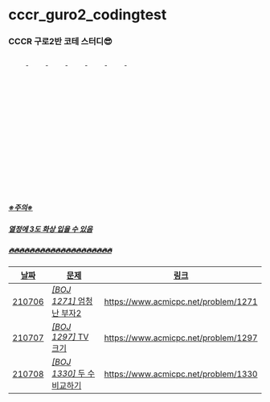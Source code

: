 # cccr_guro2_codingtest

### CCCR 구로2반 코테 스터디😎

<a href="https://github.com/zzerii">
<img src = "https://avatars.githubusercontent.com/u/61822411?v=4" width="7%" style="border-radius: 50%" />
<a href="https://github.com/parkbyungnam">
<img src = "https://avatars.githubusercontent.com/u/57394605?v=4" width="7%" style="border-radius: 50%" />
<a href="https://github.com/aboova">
<img src = "https://avatars.githubusercontent.com/u/57314841?v=4" width="7%" style="border-radius: 50%" />
<a href="https://github.com/BaekSeongTak">
<img src = "https://avatars.githubusercontent.com/u/86943528?v=4" width="7%" style="border-radius: 50%" />
<a href="https://github.com/ndiepray">
<img src = "https://avatars.githubusercontent.com/u/86943561?v=4" width="7%" style="border-radius: 50%" />
<a href="https://github.com/gmlwpfEh">
<img src = "https://avatars.githubusercontent.com/u/86943596?v=4" width="7%" style="border-radius: 50%" />
<a href="https://github.com/nxxxtyetdecided">
<img src = "https://avatars.githubusercontent.com/u/86827063?v=4" width="7%" style="border-radius: 50%" />



##### ※주의※

##### 열정에 3도 화상 입을 수 있음

##### 🔥🔥🔥🔥🔥🔥🔥🔥🔥🔥🔥🔥🔥🔥🔥🔥🔥🔥🔥🔥


| 날짜   | 문제                      | 링크                                 |
| ------ | ------------------------- | ------------------------------------ |
| 210706 | _[BOJ 1271]_ 엄청난 부자2 | https://www.acmicpc.net/problem/1271 |
| 210707 | _[BOJ 1297]_ TV 크기 | https://www.acmicpc.net/problem/1297 |
| 210708 | _[BOJ 1330]_ 두 수 비교하기 | https://www.acmicpc.net/problem/1330 |
